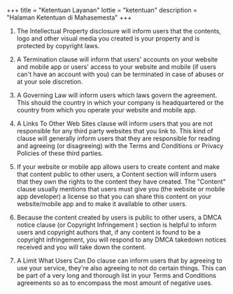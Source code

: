 +++
title = "Ketentuan Layanan"
lottie = "ketentuan"
description = "Halaman Ketentuan di Mahasemesta"
+++

1. The Intellectual Property disclosure will inform users that the contents, logo and other visual media you created is your property and is protected by copyright laws.

2. A Termination clause will inform that users' accounts on your website and mobile app or users' access to your website and mobile (if users can't have an account with you) can be terminated in case of abuses or at your sole discretion.

3. A Governing Law will inform users which laws govern the agreement. This should the country in which your company is headquartered or the country from which you operate your website and mobile app.

4. A Links To Other Web Sites clause will inform users that you are not responsible for any third party websites that you link to. This kind of clause will generally inform users that they are responsible for reading and agreeing (or disagreeing) with the Terms and Conditions or Privacy Policies of these third parties.

5. If your website or mobile app allows users to create content and make that content public to other users, a Content section will inform users that they own the rights to the content they have created. The "Content" clause usually mentions that users must give you (the website or mobile app developer) a license so that you can share this content on your website/mobile app and to make it available to other users.

6. Because the content created by users is public to other users, a DMCA notice clause (or Copyright Infringement ) section is helpful to inform users and copyright authors that, if any content is found to be a copyright infringement, you will respond to any DMCA takedown notices received and you will take down the content.

7. A Limit What Users Can Do clause can inform users that by agreeing to use your service, they're also agreeing to not do certain things. This can be part of a very long and thorough list in your Terms and Conditions agreements so as to encompass the most amount of negative uses.